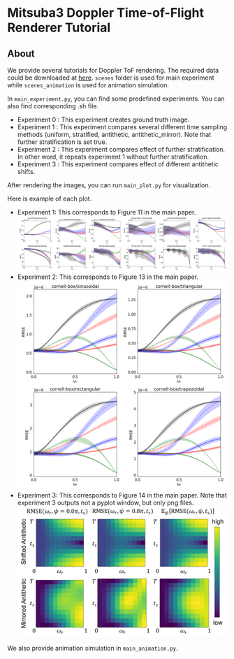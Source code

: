 Mitsuba3 Doppler Time-of-Flight Renderer Tutorial
===================================
## About
We provide several tutorials for Doppler ToF rendering.
The required data could be downloaded at [here](https://drive.google.com/drive/folders/1S8S00v0vHaQAwSI-Xs-g4Q-FE8tH2hSN?usp=drive_link).
`scenes` folder is used for main experiment while `scenes_animation` is used for animation simulation.

In `main_experiment.py`, you can find some predefined experiments.
You can also find corresponding .sh file.

* Experiment 0 : This experiment creates ground truth image.
* Experiment 1 : This experiment compares several different time sampling methods (uniform, stratified, antithetic, antithetic_mirror). Note that further stratification is set true.
* Experiment 2 : This experiment compares effect of further stratification. In other word, it repeats experiment 1 without further stratification.
* Experiment 3 : This experiment compares effect of different antithetic shifts.

After rendering the images, you can run `main_plot.py` for visualization.

Here is example of each plot.

* Experiment 1: This corresponds to Figure 11 in the main paper.
![plot_experiment_1](assets/plot_experiment_1.png)
* Experiment 2: This corresponds to Figure 13 in the main paper.
![plot_experiment_2](assets/plot_experiment_2.png)
* Experiment 3: This corresponds to Figure 14 in the main paper. Note that experiment 3 outputs not a pyplot window, but only png files.
![plot_experiment_3](assets/plot_experiment_3.png)

We also provide animation simulation in `main_animation.py`.


